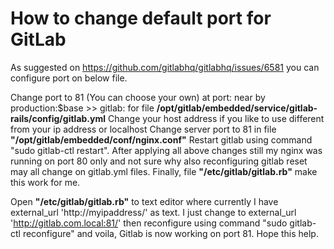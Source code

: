 # How to change default port for GitLab
As suggested on https://github.com/gitlabhq/gitlabhq/issues/6581 you can configure port on below file.

Change port to 81 (You can choose your own) at port: near by production:$base >> gitlab: for file **/opt/gitlab/embedded/service/gitlab-rails/config/gitlab.yml**
Change your host address if you like to use different from your ip address or localhost
Change server port to 81 in file **"/opt/gitlab/embedded/conf/nginx.conf"**
Restart gitlab using command "sudo gitlab-ctl restart".
After applying all above changes still my nginx was running on port 80 only and not sure why also reconfiguring gitlab reset may all change on gitlab.yml files. Finally, file **"/etc/gitlab/gitlab.rb"** make this work for me. 


Open **"/etc/gitlab/gitlab.rb"** to text editor where currently I have external_url 'http://myipaddress/' as text. I just change to 
external_url 'http://gitlab.com.local:81/'
then reconfigure using command "sudo gitlab-ctl reconfigure" and voila, Gitlab is now working on port 81.
Hope this help.
